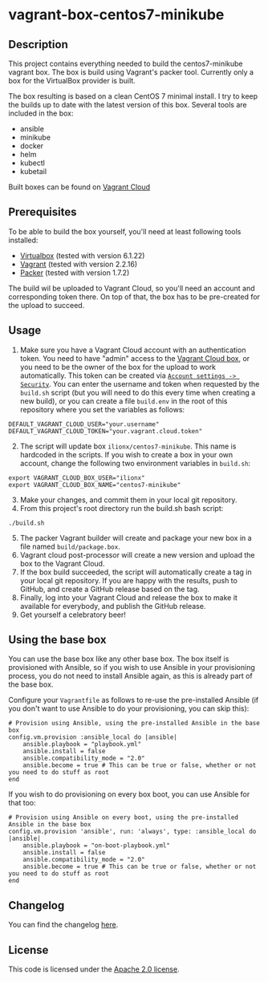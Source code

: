 # vagrant-box-centos7-minikube
## Description
This project contains everything needed to build the centos7-minikube vagrant box. The box is build using Vagrant's packer tool. Currently only a box for the VirtualBox provider is built.

The box resulting is based on a clean CentOS 7 minimal install. I try to keep the builds up to date with the latest version of this box. Several tools are included in the box:
* ansible
* minikube
* docker
* helm
* kubectl
* kubetail

Built boxes can be found on [Vagrant Cloud](https://app.vagrantup.com/ilionx/boxes/centos7-minikube)

## Prerequisites
To be able to build the box yourself, you'll need at least following tools installed:

* [Virtualbox](https://www.virtualbox.org/) (tested with version 6.1.22)
* [Vagrant](https://www.vagrantup.com/) (tested with version 2.2.16)
* [Packer](https://www.packer.io/) (tested with version 1.7.2)

The build wil be uploaded to Vagrant Cloud, so you'll need an account and corresponding token there. On top of that, the box has to be pre-created for the upload to succeed.

## Usage
1. Make sure you have a Vagrant Cloud account with an authentication token. You need to have "admin" access to the [Vagrant Cloud box](https://app.vagrantup.com/ilionx/boxes/centos7-minikube), or you need to be the owner of the box for the upload to work automatically. This token can be created via [`Account settings -> Security`](https://app.vagrantup.com/settings/security). You can enter the username and token when requested by the `build.sh` script (but you will need to do this every time when creating a new build), or you can create a file `build.env` in the root of this repository where you set the variables as follows:

```
DEFAULT_VAGRANT_CLOUD_USER="your.username"
DEFAULT_VAGRANT_CLOUD_TOKEN="your.vagrant.cloud.token"
```

2. The script will update box `ilionx/centos7-minikube`. This name is hardcoded in the scripts. If you wish to create a box in your own account, change the following two environment variables in `build.sh`:

```
export VAGRANT_CLOUD_BOX_USER="ilionx"
export VAGRANT_CLOUD_BOX_NAME="centos7-minikube"
```

3. Make your changes, and commit them in your local git repository.
4. From this project's root directory run the build.sh bash script:
```
./build.sh
```
5. The packer Vagrant builder will create and package your new box in a file named `build/package.box`.
6. Vagrant cloud post-processor will create a new version and upload the box to the Vagrant Cloud.
7. If the box build succeeded, the script will automatically create a tag in your local git repository. If you are happy with the results, push to GitHub, and create a GitHub release based on the tag.
8. Finally, log into your Vagrant Cloud and release the box to make it available for everybody, and publish the GitHub release.
9. Get yourself a celebratory beer!

## Using the base box
You can use the base box like any other base box. The box itself is provisioned with Ansible, so if you wish to use Ansible in your provisioning process, you do not need to install Ansible again, as this is already part of the base box.

Configure your `Vagrantfile` as follows to re-use the pre-installed Ansible (if you don't want to use Ansible to do your provisioning, you can skip this):

```
# Provision using Ansible, using the pre-installed Ansible in the base box
config.vm.provision :ansible_local do |ansible|
    ansible.playbook = "playbook.yml"
    ansible.install = false
    ansible.compatibility_mode = "2.0"
    ansible.become = true # This can be true or false, whether or not you need to do stuff as root
end
```

If you wish to do provisioning on every box boot, you can use Ansible for that too:

```
# Provision using Ansible on every boot, using the pre-installed Ansible in the base box
config.vm.provision 'ansible', run: 'always', type: :ansible_local do |ansible|
    ansible.playbook = "on-boot-playbook.yml"
    ansible.install = false
    ansible.compatibility_mode = "2.0"
    ansible.become = true # This can be true or false, whether or not you need to do stuff as root
end
```

## Changelog
You can find the changelog [here](CHANGELOG.md).

## License
This code is licensed under the [Apache 2.0 license](LICENSE).